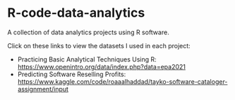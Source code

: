# R-code-data-analytics
A collection of data analytics projects using R software.

Click on these links to view the datasets I used in each project:
  - Practicing Basic Analytical Techniques Using R: https://www.openintro.org/data/index.php?data=epa2021
  - Predicting Software Reselling Profits: https://www.kaggle.com/code/roaaalhaddad/tayko-software-cataloger-assignment/input
